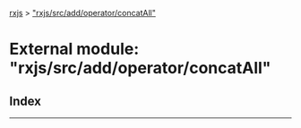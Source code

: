 [rxjs](../README.md) > ["rxjs/src/add/operator/concatAll"](../modules/_rxjs_src_add_operator_concatall_.md)

# External module: "rxjs/src/add/operator/concatAll"

## Index

---

